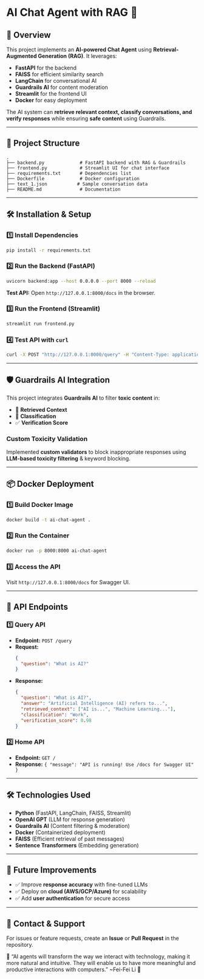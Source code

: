 # AI Chat Agent with RAG 🚀

## **📌 Overview**
This project implements an **AI-powered Chat Agent** using **Retrieval-Augmented Generation (RAG)**. It leverages:
- **FastAPI** for the backend
- **FAISS** for efficient similarity search
- **LangChain** for conversational AI
- **Guardrails AI** for content moderation
- **Streamlit** for the frontend UI
- **Docker** for easy deployment

The AI system can **retrieve relevant context, classify conversations, and verify responses** while ensuring **safe content** using Guardrails.

---

## **📂 Project Structure**
```
.
├── backend.py             # FastAPI backend with RAG & Guardrails
├── frontend.py            # Streamlit UI for chat interface
├── requirements.txt       # Dependencies list
├── Dockerfile             # Docker configuration
├── text_1.json           # Sample conversation data
├── README.md              # Documentation
```
---

## **🛠 Installation & Setup**
### **1️⃣ Install Dependencies**
```bash
pip install -r requirements.txt
```

### **2️⃣ Run the Backend (FastAPI)**
```bash
uvicorn backend:app --host 0.0.0.0 --port 8000 --reload
```
**Test API:** Open `http://127.0.0.1:8000/docs` in the browser.

### **3️⃣ Run the Frontend (Streamlit)**
```bash
streamlit run frontend.py
```

### **4️⃣ Test API with `curl`**
```bash
curl -X POST "http://127.0.0.1:8000/query" -H "Content-Type: application/json" -d '{"question": "Hello"}'
```

---

## **🛡 Guardrails AI Integration**
This project integrates **Guardrails AI** to filter **toxic content** in:
- 📜 **Retrieved Context**
- 📌 **Classification**
- ✅ **Verification Score**

### **Custom Toxicity Validation**
Implemented **custom validators** to block inappropriate responses using **LLM-based toxicity filtering** & keyword blocking.

---

## **📦 Docker Deployment**
### **1️⃣ Build Docker Image**
```bash
docker build -t ai-chat-agent .
```

### **2️⃣ Run the Container**
```bash
docker run -p 8000:8000 ai-chat-agent
```

### **3️⃣ Access the API**
Visit `http://127.0.0.1:8000/docs` for Swagger UI.

---

## **🔗 API Endpoints**
### **1️⃣ Query API**
- **Endpoint:** `POST /query`
- **Request:**
  ```json
  {
    "question": "What is AI?"
  }
  ```
- **Response:**
  ```json
  {
    "question": "What is AI?",
    "answer": "Artificial Intelligence (AI) refers to...",
    "retrieved_context": ["AI is...", "Machine Learning..."],
    "classification": "Work",
    "verification_score": 0.98
  }
  ```

### **2️⃣ Home API**
- **Endpoint:** `GET /`
- **Response:** `{ "message": "API is running! Use /docs for Swagger UI" }`

---

## **🛠 Technologies Used**
- **Python** (FastAPI, LangChain, FAISS, Streamlit)
- **OpenAI GPT** (LLM for response generation)
- **Guardrails AI** (Content filtering & moderation)
- **Docker** (Containerized deployment)
- **FAISS** (Efficient retrieval of past messages)
- **Sentence Transformers** (Embedding generation)

---

## **🚀 Future Improvements**
- ✅ Improve **response accuracy** with fine-tuned LLMs
- ✅ Deploy on **cloud (AWS/GCP/Azure)** for scalability
- ✅ Add **user authentication** for secure access

---

## **📧 Contact & Support**
For issues or feature requests, create an **Issue** or **Pull Request** in the repository.

🚀 “AI agents will transform the way we interact with technology, making it more natural and intuitive. They will enable us to have more meaningful and productive interactions with computers.” ~Fei-Fei Li
🎯

